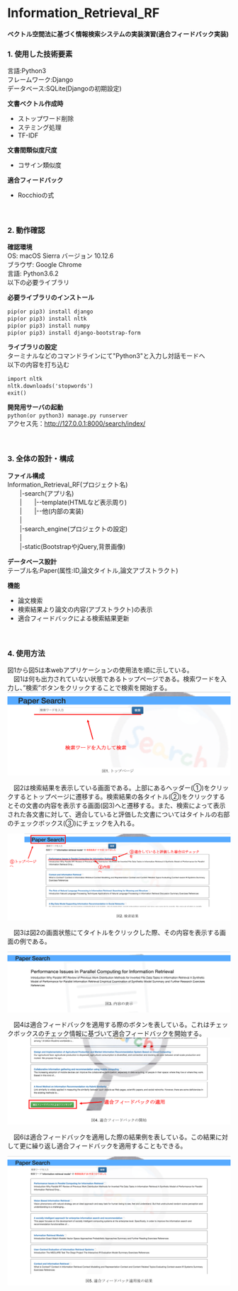 # Information_Retrieval_RF

#### ベクトル空間法に基づく情報検索システムの実装演習(適合フィードバック実装)


### 1. 使用した技術要素
言語:Python3  
フレームワーク:Django  
データベース:SQLite(Djangoの初期設定)  

**文書ベクトル作成時**
* ストップワード削除
* ステミング処理
* TF-IDF

**文書間類似度尺度**
* コサイン類似度

**適合フィードバック**
* Rocchioの式

　
### 2. 動作確認
**確認環境**  
OS: macOS Sierra バージョン 10.12.6  
ブラウザ: Google Chrome  
言語: Python3.6.2  
以下の必要ライブラリ

**必要ライブラリのインストール**
```
pip(or pip3) install django
pip(or pip3) install nltk
pip(or pip3) install numpy
pip(or pip3) install django-bootstrap-form
```
**ライブラリの設定**  
ターミナルなどのコマンドラインにて"Python3"と入力し対話モードへ  
以下の内容を打ち込む
```python:setup
import nltk
nltk.downloads('stopwords')
exit()
```

**開発用サーバの起動**  
`python(or python3) manage.py runserver`   
アクセス先：http://127.0.0.1:8000/search/index/

　
### 3. 全体の設計・構成
**ファイル構成**   
Information_Retrieval_RF(プロジェクト名)  
　　|-search(アプリ名)  
　　|　　|--template(HTMLなど表示周り)  
　　|　　|--他(内部の実装)  
　　|  
　　|-search_engine(プロジェクトの設定)  
　　|  
　　|-static(BootstrapやjQuery,背景画像)  

**データベース設計**  
テーブル名:Paper(属性:ID,論文タイトル,論文アブストラクト)  

**機能**
* 論文検索
* 検索結果より論文の内容(アブストラクト)の表示
* 適合フィードバックによる検索結果更新  

　
### 4. 使用方法
図1から図5は本webアプリケーションの使用法を順に示している。  
　図1は何も出力されていない状態であるトップページである。検索ワードを入力し、”検索”ボタンをクリックすることで検索を開始する。  
![top](./explain_image/1-1.png)  

　図2は検索結果を表示している画面である。上部にあるヘッダー(①)をクリックするとトップページに遷移する。検索結果の各タイトル(②)をクリックするとその文書の内容を表示する画面(図3)へと遷移する。また、検索によって表示された各文書に対して、適合していると評価した文書についてはタイトルの右部のチェックボックス(③)にチェックを入れる。  

![top](./explain_image/2-1.png)  

　図3は図2の画面状態にてタイトルをクリックした際、その内容を表示する画面の例である。  

![top](./explain_image/3-1.png)  

　図4は適合フィードバックを適用する際のボタンを表している。これはチェックボックスのチェック情報に基づいて適合フィードバックを開始する。  
![top](./explain_image/4-1.png)  

　図6は適合フィードバックを適用した際の結果例を表している。この結果に対して更に繰り返し適合フィードバックを適用することもできる。  

![top](./explain_image/5-1.png)  
